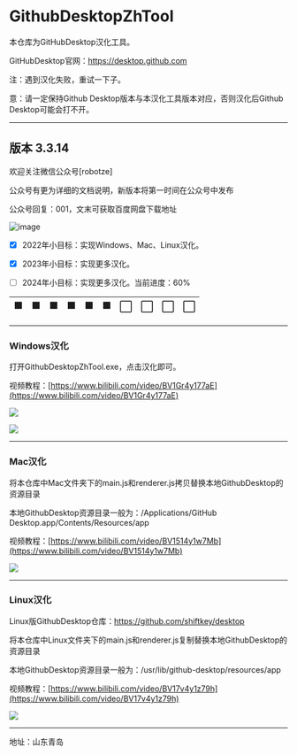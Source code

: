 # GithubDesktopZhTool
本仓库为GitHubDesktop汉化工具。

GitHubDesktop官网：https://desktop.github.com

注：遇到汉化失败，重试一下子。

意：请一定保持Github Desktop版本与本汉化工具版本对应，否则汉化后Github Desktop可能会打不开。

---
## 版本 3.3.14
欢迎关注微信公众号\[robotze\]

公众号有更为详细的文档说明，新版本将第一时间在公众号中发布

公众号回复：001，文末可获取百度网盘下载地址

![image](https://raw.githubusercontent.com/robotze/-GitHubDesktop_ZH/main/wxqrcode.jpg)

- [x] 2022年小目标：实现Windows、Mac、Linux汉化。

- [x] 2023年小目标：实现更多汉化。
      
- [ ] 2024年小目标：实现更多汉化。当前进度：60%

| 🟩     | 🟩      | 🟩     | 🟩      | 🟩     | 🟩      | ⬜️     | ⬜️      | ⬜️     | ⬜️      |
| ------ | ------ | ------ | ------ | ------ | ------ | ------ | ------ | ------ | ------ |


---
### Windows汉化
打开GithubDesktopZhTool.exe，点击汉化即可。

视频教程：[https://www.bilibili.com/video/BV1Gr4y177aE](https://www.bilibili.com/video/BV1Gr4y177aE)

![](https://upload-images.jianshu.io/upload_images/8833471-5b79738a38b98bee.png?imageMogr2/auto-orient/strip|imageView2/2/w/959/format/webp)

![](https://upload-images.jianshu.io/upload_images/8833471-f215d172dbe85d58.png?imageMogr2/auto-orient/strip|imageView2/2/w/986/format/webp)

---
### Mac汉化
将本仓库中Mac文件夹下的main.js和renderer.js拷贝替换本地GithubDesktop的资源目录

本地GithubDesktop资源目录一般为：/Applications/GitHub Desktop.app/Contents/Resources/app

视频教程：[https://www.bilibili.com/video/BV1514y1w7Mb](https://www.bilibili.com/video/BV1514y1w7Mb)

![](https://upload-images.jianshu.io/upload_images/8833471-059ebc4cecfa31c6.png?imageMogr2/auto-orient/strip|imageView2/2/w/1200/format/webp)



---
### Linux汉化
Linux版GithubDesktop仓库：https://github.com/shiftkey/desktop

将本仓库中Linux文件夹下的main.js和renderer.js复制替换本地GithubDesktop的资源目录

本地GithubDesktop资源目录一般为：/usr/lib/github-desktop/resources/app

视频教程：[https://www.bilibili.com/video/BV17v4y1z79h](https://www.bilibili.com/video/BV17v4y1z79h)

![](https://upload-images.jianshu.io/upload_images/8833471-e1e555687f41789f.png?imageMogr2/auto-orient/strip|imageView2/2/w/1025/format/webp)

---
地址：山东青岛
